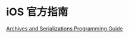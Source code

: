 # iOS 官方指南

[Archives and Serializations Programming Guide](https://developer.apple.com/library/archive/documentation/Cocoa/Conceptual/Archiving/Archiving.html#//apple_ref/doc/uid/10000047i)

